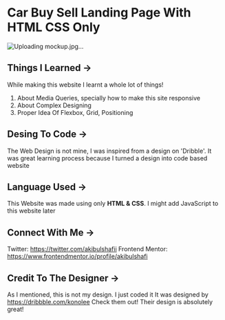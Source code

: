# Car Buy Sell Landing Page With HTML CSS Only

![Uploading mockup.jpg…]()


## Things I Learned ->

While making this website I learnt a whole lot of things!

  1. About Media Queries, specially how to make this site responsive
  2. About Complex Designing
  3. Proper Idea Of Flexbox, Grid, Positioning

## Desing To Code ->

The Web Design is not mine, I was inspired from a design on 'Dribble'. It was great learning process because I turned a design into code based website

## Language Used ->

This Website was made using only **HTML & CSS**.
I might add JavaScript to this website later

## Connect With Me ->

Twitter: https://twitter.com/akibulshafii
Frontend Mentor: https://www.frontendmentor.io/profile/akibulshafi

## Credit To The Designer ->

As I mentioned, this is not my design. I just coded it
It was designed by https://dribbble.com/konolee
Check them out! Their design is absolutely great!


